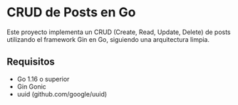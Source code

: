 # CRUD de Posts en Go

Este proyecto implementa un CRUD (Create, Read, Update, Delete) de posts utilizando el framework Gin en Go, siguiendo una arquitectura limpia.

## Requisitos

- Go 1.16 o superior
- Gin Gonic
- uuid (github.com/google/uuid)